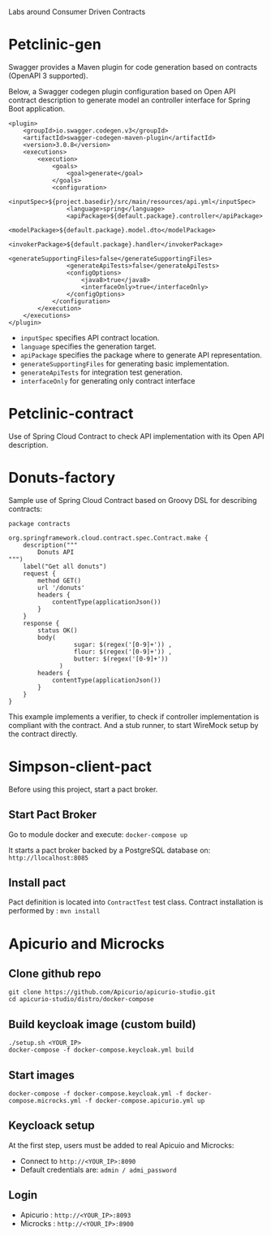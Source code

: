 Labs around Consumer Driven Contracts 


# Petclinic-gen

Swagger provides a Maven plugin for code generation based on contracts (OpenAPI 3 supported).

Below, a Swagger codegen plugin configuration based on Open API contract description to generate model an controller interface for Spring Boot application.
```
<plugin>
    <groupId>io.swagger.codegen.v3</groupId>
    <artifactId>swagger-codegen-maven-plugin</artifactId>
    <version>3.0.8</version>
    <executions>
        <execution>
            <goals>
                <goal>generate</goal>
            </goals>
            <configuration>
                <inputSpec>${project.basedir}/src/main/resources/api.yml</inputSpec>
                <language>spring</language>
                <apiPackage>${default.package}.controller</apiPackage>
                <modelPackage>${default.package}.model.dto</modelPackage>
                <invokerPackage>${default.package}.handler</invokerPackage>
                <generateSupportingFiles>false</generateSupportingFiles>
                <generateApiTests>false</generateApiTests>
                <configOptions>
                    <java8>true</java8>
                    <interfaceOnly>true</interfaceOnly>
                </configOptions>
            </configuration>
        </execution>
    </executions>
</plugin>
```
* ``inputSpec`` specifies API contract location.
* ``language`` specifies the generation target.
* ``apiPackage`` specifies the package where to generate API representation.
* ``generateSupportingFiles`` for generating  basic implementation.
* ``generateApiTests`` for integration test generation.
* ``interfaceOnly`` for generating only contract interface

# Petclinic-contract

Use of Spring Cloud Contract to check API implementation with its Open API description.

# Donuts-factory

Sample use of Spring Cloud Contract based on Groovy DSL for describing contracts:
```
package contracts

org.springframework.cloud.contract.spec.Contract.make {
    description("""
        Donuts API
""")
    label("Get all donuts")
    request {
        method GET()
        url '/donuts'
        headers {
            contentType(applicationJson())
        }
    }
    response {
        status OK()
        body(
                  sugar: $(regex('[0-9]+')) ,
                  flour: $(regex('[0-9]+')) ,
                  butter: $(regex('[0-9]+'))
              )
        headers {
            contentType(applicationJson())
        }
    }
}

```

This example implements a verifier, to check if controller implementation is compliant with the contract.
And a stub runner, to start WireMock setup by the contract directly. 

# Simpson-client-pact

Before using this project, start a pact broker.

## Start Pact Broker

Go to module docker and execute:
```docker-compose up```

It starts a pact broker backed by a PostgreSQL database on: ``http://llocalhost:8085``

## Install pact

Pact definition is located into ```ContractTest``` test class.
Contract installation is performed by : ``mvn install``

# Apicurio and Microcks

## Clone github repo

```
git clone https://github.com/Apicurio/apicurio-studio.git
cd apicurio-studio/distro/docker-compose
```

## Build keycloak image (custom build)

```
./setup.sh <YOUR_IP>
docker-compose -f docker-compose.keycloak.yml build
```

## Start images

```
docker-compose -f docker-compose.keycloak.yml -f docker-compose.microcks.yml -f docker-compose.apicurio.yml up
```

## Keycloack setup

At the first step, users must be added to real Apicuio and Microcks:
* Connect to `http://<YOUR_IP>:8090`
* Default credentials are: `admin / admi_password`

## Login

* Apicurio : ``http://<YOUR_IP>:8093``
* Microcks : ``http://<YOUR_IP>:8900``
